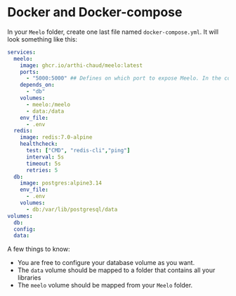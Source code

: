 # Docker and Docker-compose

In your `Meelo` folder, create one last file named `docker-compose.yml`. It will look something like this:

```yml
services:
  meelo:
    image: ghcr.io/arthi-chaud/meelo:latest
    ports:
      - "5000:5000" ## Defines on which port to expose Meelo. In the container, it is exposed on port 5000
    depends_on:
      - "db"
    volumes:
      - meelo:/meelo
      - data:/data
    env_file:
      - .env
  redis:
    image: redis:7.0-alpine
    healthcheck:
      test: ["CMD", "redis-cli","ping"]
      interval: 5s
      timeout: 5s
      retries: 5
  db:
    image: postgres:alpine3.14
    env_file:
      - .env
    volumes:
      - db:/var/lib/postgresql/data
volumes:
  db:
  config:
  data:
```

A few things to know:

- You are free to configure your database volume as you want.
- The `data` volume should be mapped to a folder that contains all your libraries
- The `meelo` volume should be mapped from your `Meelo` folder.
